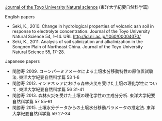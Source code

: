 [Journal of the Toyo University Natural science](https://toyo.repo.nii.ac.jp/index.php?action=pages_view_main&active_action=repository_view_main_item_snippet&index_id=42&pn=1&count=20&order=17&lang=english&page_id=15&block_id=18) (東洋大学紀要自然科学篇)

English papers

- Seki, K., 2010. Change in hydrological properties of volcanic ash soil in response to electrolyte concentration. Journal of the Toyo University Natural Science 54, 1–14. URL http://id.nii.ac.jp/1060/00004070/
- Seki, K., 2011. Analysis of soil salinization and alkalinization in the Songnen Plain of Northeast China. Journal of the Toyo University Natural Science 55, 17-28.

Japanese papers

- 関勝寿 2009. コーンパーミアメータによる土壌水分移動特性の原位置試験法. 東洋大学紀要自然科学篇 53 1-8
- 関勝寿 2012. インドネシアにおける森林火災を受けた土壌の理化学性について. 東洋大学紀要自然科学篇 56 31-41
- 関勝寿 2013. 森林火災を受けた土壌の理化学性の主成分分析. 東洋大学紀要自然科学篇 57 55-61
- 関勝寿 2015. 土壌水分データからの土壌水分移動パラメータの推定法. 東洋大学紀要自然科学篇 59 27-34 
